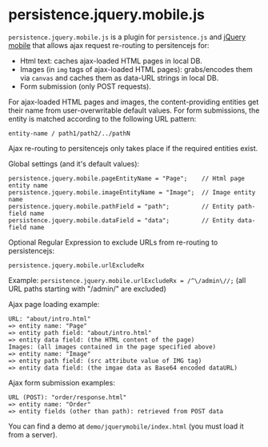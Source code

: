 # persistence.jquery.mobile.js

`persistence.jquery.mobile.js` is a plugin for `persistence.js` and [jQuery mobile](http://jquerymobile.com) that
allows ajax request re-routing to persitencejs for:

* Html text: caches ajax-loaded HTML pages in local DB.
* Images (in `img` tags of ajax-loaded HTML pages): grabs/encodes them via `canvas` and caches them as data-URL strings in local DB.
* Form submission (only POST requests).

For ajax-loaded HTML pages and images, the content-providing entities get 
their name from user-overwritable default values. For form submissions, the entity 
is matched according to the following URL pattern:
    
    entity-name / path1/path2/../pathN

Ajax re-routing to persitencejs only takes place if the required entities exist.
  
Global settings (and it's default values):

    persistence.jquery.mobile.pageEntityName = "Page";    // Html page entity name
    persistence.jquery.mobile.imageEntityName = "Image";  // Image entity name
    persistence.jquery.mobile.pathField = "path";         // Entity path-field name
    persistence.jquery.mobile.dataField = "data";         // Entity data-field name
    

Optional Regular Expression to exclude URLs from re-routing to persistencejs:

    persistence.jquery.mobile.urlExcludeRx
    
Example: `persistence.jquery.mobile.urlExcludeRx = /^\/admin\//;` 
(all URL paths starting with "/admin/" are excluded)


Ajax page loading example:

    URL: "about/intro.html"
    => entity name: "Page"
    => entity path field: "about/intro.html" 
    => entity data field: (the HTML content of the page)
    Images: (all images contained in the page specified above)
    => entity name: "Image"
    => entity path field: (src attribute value of IMG tag) 
    => entity data field: (the imgae data as Base64 encoded dataURL)

Ajax form submission examples: 

    URL (POST): "order/response.html"
    => entity name: "Order"
    => entity fields (other than path): retrieved from POST data

You can find a demo at `demo/jquerymobile/index.html` (you must load it from a server).